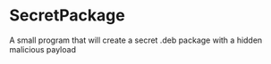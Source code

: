 # SecretPackage
A small program that will create a secret .deb package with a hidden malicious payload
